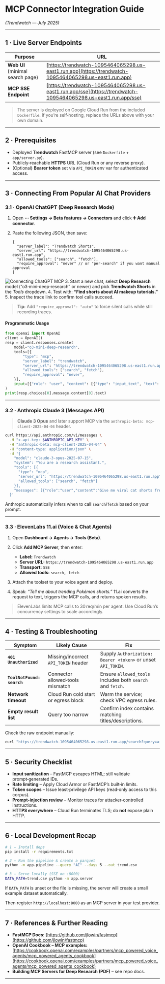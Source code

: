 # MCP Connector Integration Guide

*(Trendwatch — July 2025)*

---

## 1 · Live Server Endpoints

| Purpose                          | URL                                                                                                            |
| -------------------------------- | -------------------------------------------------------------------------------------------------------------- |
| **Web UI** (minimal search page) | [https://trendwatch-1095464065298.us-east1.run.app](https://trendwatch-1095464065298.us-east1.run.app)         |
| **MCP SSE Endpoint**             | [https://trendwatch-1095464065298.us-east1.run.app/sse](https://trendwatch-1095464065298.us-east1.run.app/sse) |

> The server is deployed on Google Cloud Run from the included `Dockerfile`. If you’re self‑hosting, replace the URLs above with your own domain.

---

## 2 · Prerequisites

* Deployed **Trendwatch** FastMCP server (see `Dockerfile` + `app/server.py`).
* Publicly‑reachable **HTTPS** URL (Cloud Run or any reverse proxy).
* (Optional) **Bearer token** set via `API_TOKEN` env var for authenticated access.

---

## 3 · Connecting From Popular AI Chat Providers

### 3.1 · OpenAI ChatGPT (Deep Research Mode)

1. Open **⋯ Settings → Beta features → Connectors** and click **➕ Add connector**.
2. Paste the following JSON, then save:

   ```jsonc
   {
     "server_label": "Trendwatch Shorts",
     "server_url": "https://trendwatch-1095464065298.us-east1.run.app",
     "allowed_tools": ["search", "fetch"],
     "require_approval": "never" // or "per-search" if you want manual approval
   }
   ```

![Connecting ChatGPT MCP](app/ui/static/mcp_chatgpt.png "Connecting ChatGPT MCP")
3. Start a new chat, select **Deep Research** model (“o3‑mini‑deep‑research” or newer) and pick **Trendwatch Shorts** in the *Tools* dropdown.
4. Test with: **“Find shorts about AI makeup tutorials.”**
5. Inspect the trace link to confirm tool calls succeed.

> **Tip:** Add `"require_approval": "auto"` to force silent calls while still recording traces.

#### Programmatic Usage

```python
from openai import OpenAI
client = OpenAI()
resp = client.responses.create(
    model="o3-mini-deep-research",
    tools=[{
        "type": "mcp",
        "server_label": "trendwatch",
        "server_url": "https://trendwatch-1095464065298.us-east1.run.app",
        "allowed_tools": ["search", "fetch"],
        "require_approval": "never",
    }],
    input=[{"role": "user", "content": [{"type": "input_text", "text": "Top skateboarding shorts uploaded this week"}]}],
)
print(resp.choices[0].message.content[0].text)
```

---

### 3.2 · Anthropic Claude 3 (Messages API)

> **Claude 3 Opus** and later support MCP via the `anthropic-beta: mcp-client-2025-04-04` header.

```bash
curl https://api.anthropic.com/v1/messages \
  -H "x-api-key: $ANTHROPIC_API_KEY" \
  -H "anthropic-beta: mcp-client-2025-04-04" \
  -H "content-type: application/json" \
  -d '{
    "model": "claude-3-opus-2025-07-15",
    "system": "You are a research assistant.",
    "tools": [{
      "type": "mcp",
      "server_url": "https://trendwatch-1095464065298.us-east1.run.app",
      "allowed_tools": ["search", "fetch"]
    }],
    "messages": [{"role":"user","content":"Give me viral cat shorts from the past 48 hours"}]
  }'
```

Anthropic automatically infers when to call `search`/`fetch` based on your prompt.

---

### 3.3 · ElevenLabs 11.ai (Voice & Chat Agents)

1. Open **Dashboard → Agents → Tools (Beta)**.
2. Click **Add MCP Server**, then enter:

   * **Label:** `Trendwatch`
   * **Server URL:** `https://trendwatch-1095464065298.us-east1.run.app`
   * **Transport:** `SSE`
   * **Allowed tools:** `search, fetch`
3. Attach the toolset to your voice agent and deploy.
4. Speak: *“Tell me about trending Pokémon shorts.”* 11.ai converts the request to text, triggers the MCP calls, and returns spoken results.

> ElevenLabs limits MCP calls to 30 req/min per agent. Use Cloud Run’s concurrency settings to scale accordingly.

---

## 4 · Testing & Troubleshooting

| Symptom                    | Likely Cause                         | Fix                                                          |
| -------------------------- | ------------------------------------ | ------------------------------------------------------------ |
| **`401 Unauthorized`**     | Missing/incorrect `API_TOKEN` header | Supply `Authorization: Bearer <token>` or unset `API_TOKEN`. |
| **`ToolNotFound: search`** | Connector allowed‑tools mismatch     | Ensure `allowed_tools` includes both `search` and `fetch`.   |
| **Network timeout**        | Cloud Run cold start or egress block | Warm the service; check VPC egress rules.                    |
| **Empty result list**      | Query too narrow                     | Confirm index contains matching titles/descriptions.         |

Check the raw endpoint manually:

```bash
curl "https://trendwatch-1095464065298.us-east1.run.app/search?query=ai"
```

---

## 5 · Security Checklist

* **Input sanitization** – FastMCP escapes HTML; still validate prompt‑generated IDs.
* **Rate limiting** – Apply Cloud Armor or FastMCP’s built‑in limits.
* **Token scopes** – Issue least‑privilege API keys (read‑only access to this corpus).
* **Prompt‑injection review** – Monitor traces for attacker‑controlled instructions.
* **HTTPS everywhere** – Cloud Run terminates TLS; do **not** expose plain HTTP.

---

## 6 · Local Development Recap

```bash
# 1 – Install deps
pip install -r requirements.txt

# 2 – Run the pipeline & create a parquet
python -m app.pipeline --query "AI" --days 5 --out trend.csv

# 3 – Serve locally (SSE on :8000)
DATA_PATH=trend.csv python -m app.server
```

If `DATA_PATH` is unset or the file is missing, the server will create a small
example dataset automatically.

Then register `http://localhost:8000` as an MCP server in your test provider.

---

## 7 · References & Further Reading

* **FastMCP Docs:** [https://github.com/jlowin/fastmcp](https://github.com/jlowin/fastmcp)
* **OpenAI Cookbook – MCP examples:** [https://cookbook.openai.com/examples/partners/mcp_powered_voice_agents/mcp_powered_agents_cookbook](https://cookbook.openai.com/examples/partners/mcp_powered_voice_agents/mcp_powered_agents_cookbook)
* **Building MCP Servers for Deep Research (PDF)** – see repo docs.

---


